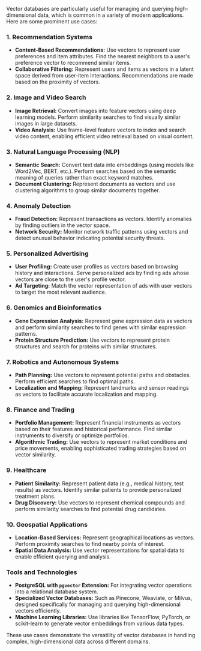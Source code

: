 Vector databases are particularly useful for managing and querying high-dimensional data, which is common in a variety of modern applications. Here are some prominent use cases:

### 1. **Recommendation Systems**
- **Content-Based Recommendations:** Use vectors to represent user preferences and item attributes. Find the nearest neighbors to a user's preference vector to recommend similar items.
- **Collaborative Filtering:** Represent users and items as vectors in a latent space derived from user-item interactions. Recommendations are made based on the proximity of vectors.

### 2. **Image and Video Search**
- **Image Retrieval:** Convert images into feature vectors using deep learning models. Perform similarity searches to find visually similar images in large datasets.
- **Video Analysis:** Use frame-level feature vectors to index and search video content, enabling efficient video retrieval based on visual content.

### 3. **Natural Language Processing (NLP)**
- **Semantic Search:** Convert text data into embeddings (using models like Word2Vec, BERT, etc.). Perform searches based on the semantic meaning of queries rather than exact keyword matches.
- **Document Clustering:** Represent documents as vectors and use clustering algorithms to group similar documents together.

### 4. **Anomaly Detection**
- **Fraud Detection:** Represent transactions as vectors. Identify anomalies by finding outliers in the vector space.
- **Network Security:** Monitor network traffic patterns using vectors and detect unusual behavior indicating potential security threats.

### 5. **Personalized Advertising**
- **User Profiling:** Create user profiles as vectors based on browsing history and interactions. Serve personalized ads by finding ads whose vectors are close to the user's profile vector.
- **Ad Targeting:** Match the vector representation of ads with user vectors to target the most relevant audience.

### 6. **Genomics and Bioinformatics**
- **Gene Expression Analysis:** Represent gene expression data as vectors and perform similarity searches to find genes with similar expression patterns.
- **Protein Structure Prediction:** Use vectors to represent protein structures and search for proteins with similar structures.

### 7. **Robotics and Autonomous Systems**
- **Path Planning:** Use vectors to represent potential paths and obstacles. Perform efficient searches to find optimal paths.
- **Localization and Mapping:** Represent landmarks and sensor readings as vectors to facilitate accurate localization and mapping.

### 8. **Finance and Trading**
- **Portfolio Management:** Represent financial instruments as vectors based on their features and historical performance. Find similar instruments to diversify or optimize portfolios.
- **Algorithmic Trading:** Use vectors to represent market conditions and price movements, enabling sophisticated trading strategies based on vector similarity.

### 9. **Healthcare**
- **Patient Similarity:** Represent patient data (e.g., medical history, test results) as vectors. Identify similar patients to provide personalized treatment plans.
- **Drug Discovery:** Use vectors to represent chemical compounds and perform similarity searches to find potential drug candidates.

### 10. **Geospatial Applications**
- **Location-Based Services:** Represent geographical locations as vectors. Perform proximity searches to find nearby points of interest.
- **Spatial Data Analysis:** Use vector representations for spatial data to enable efficient querying and analysis.

### Tools and Technologies
- **PostgreSQL with `pgvector` Extension:** For integrating vector operations into a relational database system.
- **Specialized Vector Databases:** Such as Pinecone, Weaviate, or Milvus, designed specifically for managing and querying high-dimensional vectors efficiently.
- **Machine Learning Libraries:** Use libraries like TensorFlow, PyTorch, or scikit-learn to generate vector embeddings from various data types.

These use cases demonstrate the versatility of vector databases in handling complex, high-dimensional data across different domains.
